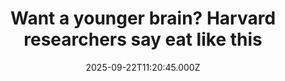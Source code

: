 ---
title: "Want a younger brain? Harvard researchers say eat like this"
date: 2025-09-22T11:20:45.000Z
category: Health
externalLink: "https://www.sciencedaily.com/releases/2025/09/250921090902.htm"
image: ""
excerpt: "Researchers have shown that a green-Mediterranean diet can help slow brain aging. By analyzing data from the DIRECT PLUS trial, scientists found reduced levels of proteins tied to faster brain decline among those consuming green tea and Mankai. The results point to anti-inflammatory compounds as key protectors of brain health. This diet may be a powerful tool for preserving cognitive…"
---